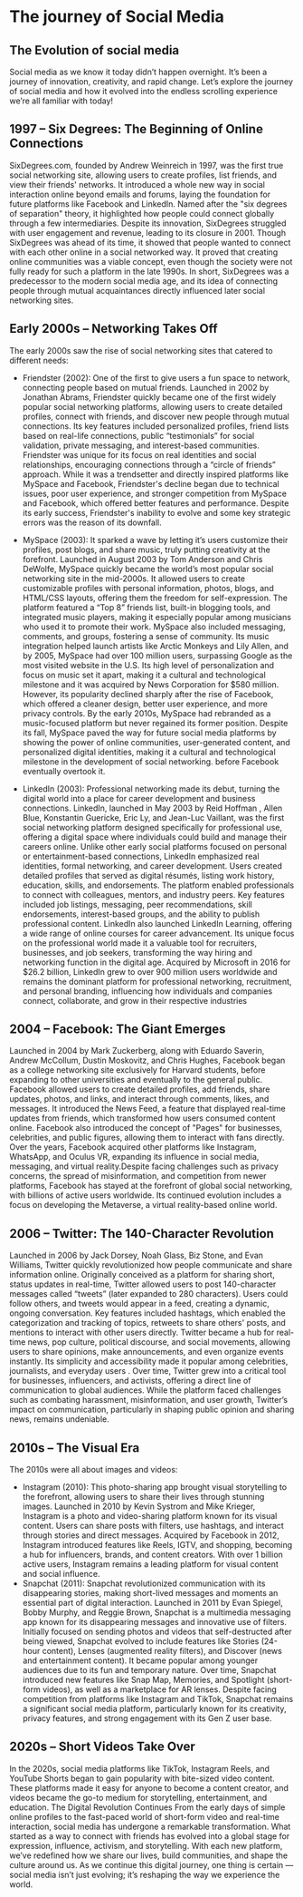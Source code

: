 # The journey of Social Media

## The Evolution of social media

Social media as we know it today didn’t happen overnight. It’s been a journey of innovation, creativity, and rapid change. Let’s explore the journey of social media and how it evolved into the endless scrolling experience we’re all familiar with today!
## 1997 – Six Degrees: The Beginning of Online Connections

SixDegrees.com, founded by Andrew Weinreich in 1997, was the first true social networking site, allowing users to create profiles, list friends, and view their friends' networks. It introduced a whole new way in social interaction online beyond emails and forums, laying the foundation for future platforms like Facebook and LinkedIn. Named after the "six degrees of separation" theory, it highlighted how people could connect globally through a few intermediaries. Despite its innovation, SixDegrees struggled with user engagement and revenue, leading to its closure in 2001. Though SixDegrees was ahead of its time, it showed that people wanted to connect with each other online in a social networked way. It proved that creating online communities was a viable concept, even though the society were not fully ready for such a platform in the late 1990s.
In short, SixDegrees was a predecessor to the modern social media age, and its idea of connecting people through mutual acquaintances directly influenced later social networking sites.

## Early 2000s – Networking Takes Off

The early 2000s saw the rise of social networking sites that catered to different needs:
- Friendster (2002): One of the first to give users a fun space to network, connecting people based on mutual friends.
Launched in 2002 by Jonathan Abrams, Friendster quickly became one of the first widely popular social networking platforms, allowing users to create detailed profiles, connect with friends, and discover new people through mutual connections. Its key features included personalized profiles, friend lists based on real-life connections, public “testimonials” for social validation, private messaging, and interest-based communities. Friendster was unique for its focus on real identities and social relationships, encouraging connections through a “circle of friends” approach. While it was a trendsetter and directly inspired platforms like MySpace and Facebook, Friendster's decline began due to technical issues, poor user experience, and stronger competition from MySpace and Facebook, which offered better features and performance. Despite its early success, Friendster's inability to evolve and some key strategic errors was the reason of its downfall.

-  MySpace (2003): It sparked a wave by letting it’s users customize their profiles, post blogs, and share music, truly putting creativity at the forefront.
Launched in August 2003 by Tom Anderson and Chris DeWolfe, MySpace quickly became the world’s most popular social networking site in the mid-2000s. It allowed users to create customizable profiles with personal information, photos, blogs, and HTML/CSS layouts, offering them the freedom for self-expression. The platform featured a “Top 8” friends list, built-in blogging tools, and integrated music players, making it especially popular among musicians who used it to promote their work. MySpace also included messaging, comments, and groups, fostering a sense of community. Its music integration helped launch artists like Arctic Monkeys and Lily Allen, and by 2005, MySpace had over 100 million users, surpassing Google as the most visited website in the U.S. Its high level of personalization and focus on music set it apart, making it a cultural and technological milestone and it was acquired by News Corporation for $580 million. However, its popularity declined sharply after the rise of Facebook, which offered a cleaner design, better user experience, and more privacy controls. By the early 2010s, MySpace had rebranded as a music-focused platform but never regained its former position. Despite its fall, MySpace paved the way for future social media platforms by showing the power of online communities, user-generated content, and personalized digital identities, making it a cultural and technological milestone in the development of social networking. before Facebook eventually overtook it.
-  LinkedIn (2003): Professional networking made its debut, turning the digital world into a place for career development and business connections.
LinkedIn, launched in May 2003 by Reid Hoffman , Allen Blue, Konstantin Guericke, Eric Ly, and Jean-Luc Vaillant, was the first social networking platform designed specifically for professional use, offering a digital space where individuals could build and manage their careers online. Unlike other early social platforms focused on personal or entertainment-based connections, LinkedIn emphasized real identities, formal networking, and career development. Users created detailed profiles that served as digital résumés, listing work history, education, skills, and endorsements. The platform enabled professionals to connect with colleagues, mentors, and industry peers. Key features included job listings, messaging, peer recommendations, skill endorsements, interest-based groups, and the ability to publish professional content. LinkedIn also launched LinkedIn Learning, offering a wide range of online courses for career advancement. Its unique focus on the professional world made it a valuable tool for recruiters, businesses, and job seekers, transforming the way hiring and networking function in the digital age. Acquired by Microsoft in 2016 for $26.2 billion, LinkedIn grew to over 900 million users worldwide and remains the dominant platform for professional networking, recruitment, and personal branding, influencing how individuals and companies connect, collaborate, and grow in their respective industries
## 2004 – Facebook: The Giant Emerges

Launched in 2004 by Mark Zuckerberg, along with Eduardo Saverin, Andrew McCollum, Dustin Moskovitz, and Chris Hughes, Facebook began as a college networking site exclusively for Harvard students, before expanding to other universities and eventually to the general public. Facebook allowed users to create detailed profiles, add friends, share updates, photos, and links, and interact through comments, likes, and messages. It introduced the News Feed, a feature that displayed real-time updates from friends, which transformed how users consumed content online. Facebook also introduced the concept of "Pages" for businesses, celebrities, and public figures, allowing them to interact with fans directly. Over the years, Facebook acquired other platforms like Instagram, WhatsApp, and Oculus VR, expanding its influence in social media, messaging, and virtual reality.Despite facing challenges such as privacy concerns, the spread of misinformation, and competition from newer platforms, Facebook has stayed at the forefront of global social networking, with billions of active users worldwide. Its continued evolution includes a focus on developing the Metaverse, a virtual reality-based online world.
## 2006 – Twitter: The 140-Character Revolution

Launched in 2006 by Jack Dorsey, Noah Glass, Biz Stone, and Evan Williams, Twitter quickly revolutionized how people communicate and share information online. Originally conceived as a platform for sharing short, status updates in real-time, Twitter allowed users to post 140-character messages called “tweets” (later expanded to 280 characters). Users could follow others, and tweets would appear in a feed, creating a dynamic, ongoing conversation. Key features included hashtags, which enabled the categorization and tracking of topics, retweets to share others' posts, and mentions to interact with other users directly. Twitter became a hub for real-time news, pop culture, political discourse, and social movements, allowing users to share opinions, make announcements, and even organize events instantly. Its simplicity and accessibility made it popular among celebrities, journalists, and everyday users . Over time, Twitter grew into a critical tool for businesses, influencers, and activists, offering a direct line of communication to global audiences. While the platform faced challenges such as combating harassment, misinformation, and user growth, Twitter’s impact on communication, particularly in shaping public opinion and sharing news, remains undeniable.

## 2010s – The Visual Era

The 2010s were all about images and videos:
- Instagram (2010): This photo-sharing app brought visual storytelling to the forefront, allowing users to share their lives through stunning images.
Launched in 2010 by Kevin Systrom and Mike Krieger, Instagram is a photo and video-sharing platform known for its visual content. Users can share posts with filters, use hashtags, and interact through stories and direct messages. Acquired by Facebook in 2012, Instagram introduced features like Reels, IGTV, and shopping, becoming a hub for influencers, brands, and content creators. With over 1 billion active users, Instagram remains a leading platform for visual content and social influence.
-	Snapchat (2011): Snapchat revolutionized communication with its disappearing stories, making short-lived messages and moments an essential part of digital interaction.
Launched in 2011 by Evan Spiegel, Bobby Murphy, and Reggie Brown, Snapchat is a multimedia messaging app known for its disappearing messages and innovative use of filters. Initially focused on sending photos and videos that self-destructed after being viewed, Snapchat evolved to include features like Stories (24-hour content), Lenses (augmented reality filters), and Discover (news and entertainment content). It became popular among younger audiences due to its fun and temporary nature. Over time, Snapchat introduced new features like Snap Map, Memories, and Spotlight (short-form videos), as well as a marketplace for AR lenses. Despite facing competition from platforms like Instagram and TikTok, Snapchat remains a significant social media platform, particularly known for its creativity, privacy features, and strong engagement with its Gen Z user base.
## 2020s – Short Videos Take Over

In the 2020s, social media platforms like TikTok, Instagram Reels, and YouTube Shorts began to gain popularity with bite-sized video content. These platforms made it easy for anyone to become a content creator, and videos became the go-to medium for storytelling, entertainment, and education.
The Digital Revolution Continues
From the early days of simple online profiles to the fast-paced world of short-form video and real-time interaction, social media has undergone a remarkable transformation. What started as a way to connect with friends has evolved into a global stage for expression, influence, activism, and storytelling. With each new platform, we’ve redefined how we share our lives, build communities, and shape the culture around us. As we continue this digital journey, one thing is certain — social media isn’t just evolving; it’s reshaping the way we experience the world.
